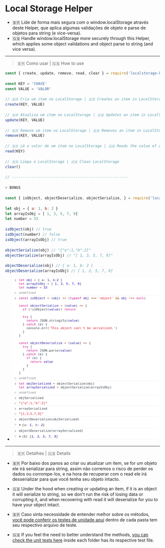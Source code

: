 # Local Storage Helper

- 🇧🇷 Lide de forma mais segura com o window.localStorage através deste Helper, que aplica algumas validações de objeto e parse de objetos para string (e vice-versa).
- 🇬🇧 Handle window.localStorage more securely through this Helper, which applies some object validations and object parse to string (and vice versa).

---

> 🇧🇷 Como usar | 🇬🇧 How to use

```javascript
const { create, update, remove, read, clear } = require('localstorage-helper')

const KEY = 'CHAVE'
const VALUE = 'VALOR'

// 🇧🇷 Cria um item no LocalStorage | 🇬🇧 Creates an item in LocalStorage
create(KEY, VALUE)

// 🇧🇷 Atualiza um item no LocalStorage | 🇬🇧 Updates an item in LocalStorage
update(KEY, VALUE)

// 🇧🇷 Remove um item no LocalStorage | 🇬🇧 Removes an item in LocalStorage
remove(KEY, VALUE)

// 🇧🇷 Lê o valor de um item no LocalStorage | 🇬🇧 Reads the value of an item in LocalStorage
read(KEY)

// 🇧🇷 Limpa o LocalStorage | 🇬🇧 Clean LocalStorage
clear()

// -----------------------------------------------------

> BONUS

const { isObject, objectDeserialize, objectSerialize, } = require('localstorage-helper')

let obj = { a: 1, b: 2 }
let arrayIsObj = [ 1, 3, 5, 7, 9]
let number = 33

isObject(obj) // true
isObject(number) // false
isObject(arrayIsObj) // true

objectSerialize(obj) // "{"a":1,"b":2}"
objectSerialize(arrayIsObj) // "[ 1, 3, 5, 7, 9]"

objectDeserialize(obj) // { a: 1, b: 2 }
objectDeserialize(arrayIsObj) // [ 1, 3, 5, 7, 9]

```

- ![Imagem de demonstração/Demo image](https://github.com/ipetinate/localstorage-helper/blob/master/docs/img/example.png)

---

> 🇧🇷 Detalhes | 🇬🇧 Details

- 🇧🇷 Por baixo dos panos ao criar ou atualizar um item, se for um objeto ele irá serializar para string, assim não corremos o risco de perder os dados ou corrompe-los, e na hora de recuperar com o read ele irá desserializar para que você tenha seu objeto intacto.
- 🇬🇧 Under the hood when creating or updating an item, if it is an object it will serialize to string, so we don't run the risk of losing data or corrupting it, and when recovering with read it will deserialize for you to have your object intact.

- 🇧🇷 Caso sinta necessidade de entender melhor sobre os métodos, [você pode conferir os testes de unidade aqui](https://github.com/ipetinate/localstorage-helper/tree/master/src) dentro de cada pasta tem seu respectivo arquivo de teste.
- 🇬🇧 If you feel the need to better understand the methods, [you can check the unit tests here](https://github.com/ipetinate/localstorage-helper/tree/master/src) inside each folder has its respective test file.
